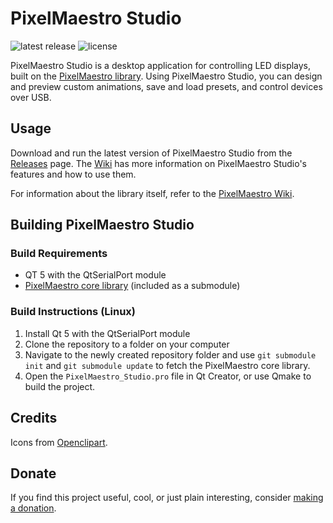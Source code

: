# PixelMaestro Studio

![latest release](https://img.shields.io/github/release/8bitbuddhist/pixelmaestro-studio.svg) ![license](https://img.shields.io/github/license/8bitbuddhist/pixelmaestro-studio.svg)

PixelMaestro Studio is a desktop application for controlling LED displays, built on the [PixelMaestro library](https://github.com/8bitbuddhist/PixelMaestro). Using PixelMaestro Studio, you can design and preview custom animations, save and load presets, and control devices over USB.

## Usage

Download and run the latest version of PixelMaestro Studio from the [Releases](https://github.com/8bitbuddhist/PixelMaestro-Studio/releases) page. The [Wiki](https://github.com/8bitbuddhist/PixelMaestro-Studio/wiki) has more information on PixelMaestro Studio's features and how to use them.

For information about the library itself, refer to the [PixelMaestro Wiki](https://github.com/8bitbuddhist/PixelMaestro/wiki).

## Building PixelMaestro Studio

### Build Requirements
- QT 5 with the QtSerialPort module
- [PixelMaestro core library](https://github.com/8bitbuddhist/PixelMaestro) (included as a submodule)

### Build Instructions (Linux)
1. Install Qt 5 with the QtSerialPort module
2. Clone the repository to a folder on your computer
3. Navigate to the newly created repository folder and use `git submodule init` and `git submodule update` to fetch the PixelMaestro core library.
4. Open the `PixelMaestro_Studio.pro` file in Qt Creator, or use Qmake to build the project.

## Credits

Icons from [Openclipart](https://openclipart.org/).

## Donate

If you find this project useful, cool, or just plain interesting, consider [making a donation](https://www.patreon.com/bePatron?c=1348704).
